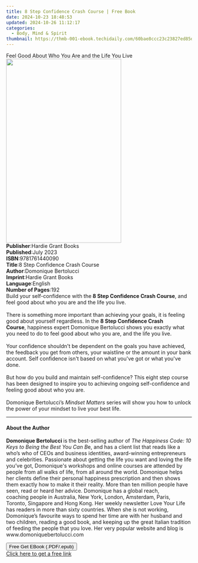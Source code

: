 ```yaml
---
title: 8 Step Confidence Crash Course | Free Book
date: 2024-10-23 18:48:53
updated: 2024-10-26 11:12:17
categories:
  - Body, Mind & Spirit
thumbnail: https://thmb-001-ebook.techidaily.com/60bae8ccc23c23827ed85d2ace0600b413b0477351616abbdb10805c1e994bb0.jpg
---
```

<main id="book-container">
  <div class="flex flex-col">
    <div class="book-brief flex-1 py-6 px-4 sm:p-6 md:py-10 md:px-8">
      <!-- brief-->
      <div class="book-brief-main">
        Feel Good About Who You Are and the Life You Live
      </div>
    </div>
    <div
      class="book-meta-info flex-1 grid gap-4 col-start-1 col-end-3 row-start-1 sm:mb-6 sm:grid-cols-4 lg:gap-6 lg:col-start-2 lg:row-end-6 lg:row-span-6 lg:mb-0"
    >
      <div
        class="book-meta-info-left place-content-center mt-4 p-4 text-sm leading-6 col-start-2 col-span-2 dark:text-slate-400"
      >
        <img
          class="w-full h-500 object-cover rounded-lg sm:h-255 sm:col-span-2 lg:col-span-full"
          src="https://img-001-ebook.techidaily.com/f450a6f8fffc5d44551719293ea80ce0e1205b7284d0c9c26e5e73d3dceb6776.jpg"
          alt=""
          width="312"
          height="500"
        />
      </div>
      <div
        class="book-meta-info-right mt-2 col-start-1 row-start-2 col-span-3 self-center"
      >
        <!-- meta data  -->
        <div class="flex flex-col px-4 md:px-8">
          <div class="flex-1">
            <strong>Publisher</strong>:<span class="px-2"
              >Hardie Grant Books</span
            >
          </div>
          <div class="flex-1">
            <strong>Published</strong>:<span class="px-2">July 2023</span>
          </div>
          <div class="flex-1">
            <strong>ISBN</strong>:<span class="px-2">9781761440090</span>
          </div>
          <div class="flex-1">
            <strong>Title</strong>:<span class="px-2"
              >8 Step Confidence Crash Course</span
            >
          </div>
          <div class="flex-1">
            <strong>Author</strong>:<span class="px-2"
              >Domonique Bertolucci</span
            >
          </div>
          <div class="flex-1">
            <strong>Imprint</strong>:<span class="px-2"
              >Hardie Grant Books</span
            >
          </div>
          <div class="flex-1">
            <strong>Language</strong>:<span class="px-2">English</span>
          </div>
          <div class="flex-1">
            <strong>Number of Pages</strong>:<span class="px-2">192</span>
          </div>
        </div>
      </div>
    </div>
    <div class="book-description flex-1 py-6 px-4 sm:p-6 md:py-10 md:px-8">
      <div class="book-description-main">
        <div accordion-content="" id="description">
          Build your self-confidence with the<b
            >&nbsp;8 Step Confidence Crash Course</b
          >, and feel good about who you are and the life you live.<br /><br />
          There is something more important than achieving your goals, it is
          feeling good about yourself regardless. In the&nbsp;<b
            >8 Step Confidence Crash Course</b
          >,&nbsp;happiness expert Domonique Bertolucci&nbsp;shows you exactly
          what you need to do to feel good about who you are, and the life you
          live.<br /><br />
          Your confidence shouldn't be dependent on the goals you have achieved,
          the feedback you get from others, your waistline or the amount in your
          bank account. Self confidence isn't based on what you've got or what
          you've done.<br /><br />
          But&nbsp;how do you build and maintain self-confidence? This eight
          step course has been designed to inspire you to achieving ongoing
          self-confidence and feeling good about who you are.<br /><br />
          Domonique Bertolucci’s <i>Mindset Matters</i> series will show you how
          to unlock the power of your mindset to live your best life.
        </div>
        <div class="accordion-fader"></div>
      </div>
    </div>
    <div class="book-excerpts flex-1 py-6 px-4 sm:p-6 md:py-10 md:px-8">
      <!-- excerpts-->
      <div class="book-excerpts-main">
        <hr />
        <h4 class="placeholder placeholder-heading">
          <span>About the Author</span>
        </h4>
        <p>
          <b>Domonique Bertolucci </b>is the best-selling author of
          <i>The Happiness Code: 10 Keys to Being the Best You Can B</i>e, and
          has a client list that reads like a who’s who of CEOs and business
          identities, award-winning entrepreneurs and
          celebrities.&nbsp;Passionate about getting the life you want and
          loving the life you’ve got, Domonique's workshops and online courses
          are attended by people from all walks of life, from all around the
          world. Domonique helps her clients define their personal happiness
          prescription and then shows them exactly how to make it their reality.
          More than ten million people have seen, read or heard her advice.
          Domonique has a global reach, coaching&nbsp;people in Australia, New
          York, London, Amsterdam, Paris, Toronto, Singapore and Hong Kong. Her
          weekly newsletter Love Your Life has readers in more than sixty
          countries. When she is not working, Domonique’s favourite ways to
          spend her time are with her husband and two children, reading a good
          book, and keeping up the great Italian tradition of feeding the people
          that you love. Her very popular website and blog is
          <span>www.domoniquebertolucci.com</span><br />
        </p>
      </div>
    </div>
    <div
      class="book-about-author flex-1 py-6 px-4 sm:p-6 md:py-10 md:px-8"
    ></div>
    <div class="book-free-get flex-1 py-6 px-4 sm:p-6 md:py-10 md:px-8">
      <button
        id="btn-free-get"
        class="bg-blue-500 hover:bg-blue-700 text-white font-bold py-2 px-4 rounded"
      >
        Free Get EBook (.PDF/.epub)
      </button>
      <div id="countdown-display" class="px-2 text-lg mt-2"></div>
      <a
        id="free-link"
        class="hidden bg-blue-500 hover:bg-blue-700 text-white font-bold py-2 px-4 rounded"
        href="https://www.ebooks.com/en-us/book/210810140/8-step-confidence-crash-course/domonique-bertolucci/"
        target="_blank"
        >Click here to get a free link</a
      >
    </div>
    <script>
      let countdownTime = 0;
      let countdownInterval = null;
      document
        .getElementById('btn-free-get')
        .addEventListener('click', startCountdown);
      function startCountdown() {
        countdownTime = new Date().getTime() + 60000 * 3;
        countdownInterval = setInterval(updateCountdown, 1000);
        document.getElementById('btn-free-get').disabled = true;
        document
          .getElementById('btn-free-get')
          .classList.add('bg-gray-500', 'cursor-not-allowed');
      }
      function updateCountdown() {
        let currentTime = new Date().getTime();
        let timeLeft = countdownTime - currentTime;
        let secondsLeft = Math.floor(timeLeft / 1000);
        document.getElementById('countdown-display').innerHTML =
          `Remaining time: ${secondsLeft} seconds.`;
        if (secondsLeft <= 0) {
          clearInterval(countdownInterval);
          document.getElementById('btn-free-get').classList.add('hidden');
          document.getElementById('free-link').classList.remove('hidden');
          document.getElementById('countdown-display').innerHTML = '';
        }
      }
    </script>
  </div>
</main>
